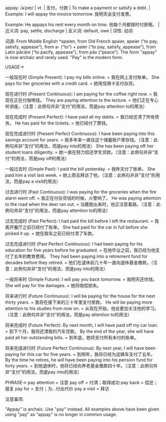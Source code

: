 appay: /əˈpeɪ/ | vt. | 支付，付款 | To make a payment or satisfy a debt. |  Example: I will appay the invoice tomorrow. 我明天会支付发票。

Example: He appays his rent every month on time. 他每个月都按时付房租。 | 近义词: pay, settle, discharge | 反义词: default, owe | 词性: 动词

词源: From Middle English *apaien, from Old French apaier, apeier (“to pay, satisfy, appease”), from a- (“to”) + paier (“to pay, satisfy, appease”), from Latin pācāre (“to pacify, appease”), from pāx (“peace”).  The form "appay" is now archaic and rarely used.  "Pay" is the modern form.

USAGE->

一般现在时 (Simple Present):
I pay my bills online. = 我在网上支付账单。
She pays for her groceries with a credit card. = 她用信用卡支付杂货。

现在进行时 (Present Continuous):
I am paying for the coffee right now. = 我现在正在付咖啡钱。
They are paying attention to the lecture. = 他们正在专心听讲座。（注意：此例句并非“支付”的用法，而是pay attention to的用法）

现在完成时 (Present Perfect):
I have paid all my debts. = 我已经还清了所有债务。
He has paid for the tickets. = 他已经付了票钱。

现在完成进行时 (Present Perfect Continuous):
I have been paying into this savings account for years. = 我多年来一直往这个储蓄账户里存钱。（注意：此例句并非“支付”的用法，而是pay into的用法）
She has been paying off her student loans diligently. = 她一直在努力偿还学生贷款。（注意：此例句并非“支付”的用法，而是pay off的用法）

一般过去时 (Simple Past):
I paid the bill yesterday. = 我昨天付了账单。
She paid him a visit last week. = 她上周去拜访了他。（注意：此例句并非“支付”的用法，而是pay a visit的用法）

过去进行时 (Past Continuous):
I was paying for the groceries when the fire alarm went off. = 我正在付杂货钱的时候，火警响了。
He was paying attention to the road when the deer ran out. = 当鹿跑出来时，他正注意着路。（注意：此例句并非“支付”的用法，而是pay attention to的用法）


过去完成时 (Past Perfect):
I had paid the bill before I left the restaurant. = 我离开餐厅之前已经付了账单。
She had paid for the car in full before she picked it up. = 她在取车之前已经付清了车款。

过去完成进行时 (Past Perfect Continuous):
I had been paying for his education for five years before he graduated. = 在他毕业之前，我已经为他支付了五年的教育费用。
They had been paying into a retirement fund for decades before they retired. = 他们在退休前几十年一直向退休基金缴款。（注意：此例句并非“支付”的用法，而是pay into的用法）

一般将来时 (Simple Future):
I will pay you back tomorrow. = 我明天还你钱。
She will pay for the damages. = 她将赔偿损失。

将来进行时 (Future Continuous):
I will be paying for the house for the next thirty years. = 我将在接下来的三十年里支付房款。
He will be paying more attention to his studies from now on. = 从现在开始，他会更加关注他的学习。（注意：此例句并非“支付”的用法，而是pay attention to的用法）

将来完成时 (Future Perfect):
By next month, I will have paid off my car loan. = 到下个月，我将还清我的汽车贷款。
By the end of the year, she will have paid all her outstanding bills. = 到年底，她将支付所有未付的账单。


将来完成进行时 (Future Perfect Continuous):
By next year, I will have been paying for this car for five years. = 到明年，我将已经为这辆车支付了五年。
By the time he retires, he will have been paying into his pension fund for forty years. = 到他退休时，他将已经向养老基金缴款四十年。（注意：此例句并非“支付”的用法，而是pay into的用法）


PHRASE->
pay attention = 注意
pay off = 付清；取得成功
pay back = 偿还；报复
pay for = 支付；为...付出代价
pay a visit = 拜访


注意事项:

"Appay" is archaic.  Use "pay" instead.  All examples above have been given using "pay" as "appay" is no longer in common usage.
